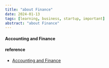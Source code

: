 ```yaml
---
title: "about Finance"
date: 2024-01-13
tags: [learning, business, startup, important]
abstract: "about Finance"
---
```


#### Accounting and Finance  


#### reference
* [Accounting and Finance](https://learning.edx.org/course/course-v1:IIMBx+AC104x+2T2022/home)  
